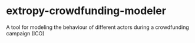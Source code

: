 # extropy-crowdfunding-modeler
A tool for modeling the behaviour of different actors during a crowdfunding campaign (ICO)
